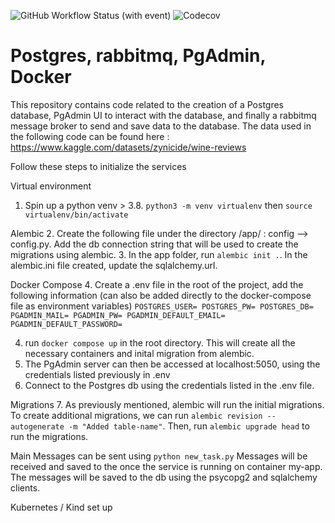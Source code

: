 ![GitHub Workflow Status (with event)](https://img.shields.io/github/actions/workflow/status/ericvincent18/infra/ci.yml)
![Codecov](https://img.shields.io/codecov/c/github/ericvincent18/infra)
# Postgres, rabbitmq, PgAdmin, Docker

This repository contains code related to the creation of a Postgres database, PgAdmin UI to interact with the database, and finally a rabbitmq message broker to send and save data to the database. The data used in the following code can be found here : https://www.kaggle.com/datasets/zynicide/wine-reviews


Follow these steps to initialize the services

Virtual environment
1. Spin up a python venv > 3.8. `python3 -m venv virtualenv` then `source virtualenv/bin/activate`

Alembic
2. Create the following file under the directory /app/ : config --> config.py. Add the db connection string that will be used to create the migrations using alembic.
3. In the app folder, run `alembic init .`. In the alembic.ini file created, update the sqlalchemy.url.

Docker Compose
4. Create a .env file in the root of the project, add the following information (can also be added directly to the docker-compose file as environment variables) 
`POSTGRES_USER=
POSTGRES_PW=
POSTGRES_DB=
PGADMIN_MAIL=
PGADMIN_PW=
PGADMIN_DEFAULT_EMAIL=
PGADMIN_DEFAULT_PASSWORD=`

4. run `docker compose up` in the root directory. This will create all the necessary containers and inital migration from alembic. 
5. The PgAdmin server can then be accessed at localhost:5050, using the credentials listed previously in .env
6. Connect to the Postgres db using the credentials listed in the .env file.

Migrations
7. As previously mentioned, alembic will run the initial migrations. To create additional migrations, we can run `alembic revision --autogenerate -m "Added table-name"`. Then, run `alembic upgrade head` to run the migrations. 

Main
Messages can be sent using `python new_task.py` 
Messages will be received and saved to the once the service is running on container my-app. The messages will be saved to the db using the psycopg2 and sqlalchemy clients.

Kubernetes / Kind set up

